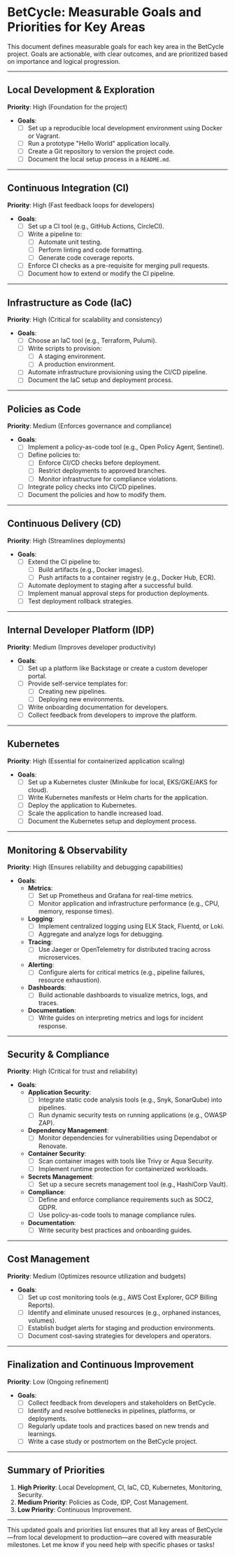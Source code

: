 # BetCycle: Measurable Goals and Priorities for Key Areas

This document defines measurable goals for each key area in the BetCycle project. Goals are actionable, with clear outcomes, and are prioritized based on importance and logical progression.

---

## Local Development & Exploration
**Priority**: High (Foundation for the project)
- **Goals**:
  - [ ] Set up a reproducible local development environment using Docker or Vagrant.
  - [ ] Run a prototype "Hello World" application locally.
  - [ ] Create a Git repository to version the project code.
  - [ ] Document the local setup process in a `README.md`.

---

## Continuous Integration (CI)
**Priority**: High (Fast feedback loops for developers)
- **Goals**:
  - [ ] Set up a CI tool (e.g., GitHub Actions, CircleCI).
  - [ ] Write a pipeline to:
    - [ ] Automate unit testing.
    - [ ] Perform linting and code formatting.
    - [ ] Generate code coverage reports.
  - [ ] Enforce CI checks as a pre-requisite for merging pull requests.
  - [ ] Document how to extend or modify the CI pipeline.

---

## Infrastructure as Code (IaC)
**Priority**: High (Critical for scalability and consistency)
- **Goals**:
  - [ ] Choose an IaC tool (e.g., Terraform, Pulumi).
  - [ ] Write scripts to provision:
    - [ ] A staging environment.
    - [ ] A production environment.
  - [ ] Automate infrastructure provisioning using the CI/CD pipeline.
  - [ ] Document the IaC setup and deployment process.

---

## Policies as Code
**Priority**: Medium (Enforces governance and compliance)
- **Goals**:
  - [ ] Implement a policy-as-code tool (e.g., Open Policy Agent, Sentinel).
  - [ ] Define policies to:
    - [ ] Enforce CI/CD checks before deployment.
    - [ ] Restrict deployments to approved branches.
    - [ ] Monitor infrastructure for compliance violations.
  - [ ] Integrate policy checks into CI/CD pipelines.
  - [ ] Document the policies and how to modify them.

---

## Continuous Delivery (CD)
**Priority**: High (Streamlines deployments)
- **Goals**:
  - [ ] Extend the CI pipeline to:
    - [ ] Build artifacts (e.g., Docker images).
    - [ ] Push artifacts to a container registry (e.g., Docker Hub, ECR).
  - [ ] Automate deployment to staging after a successful build.
  - [ ] Implement manual approval steps for production deployments.
  - [ ] Test deployment rollback strategies.

---

## Internal Developer Platform (IDP)
**Priority**: Medium (Improves developer productivity)
- **Goals**:
  - [ ] Set up a platform like Backstage or create a custom developer portal.
  - [ ] Provide self-service templates for:
    - [ ] Creating new pipelines.
    - [ ] Deploying new environments.
  - [ ] Write onboarding documentation for developers.
  - [ ] Collect feedback from developers to improve the platform.

---

## Kubernetes
**Priority**: High (Essential for containerized application scaling)
- **Goals**:
  - [ ] Set up a Kubernetes cluster (Minikube for local, EKS/GKE/AKS for cloud).
  - [ ] Write Kubernetes manifests or Helm charts for the application.
  - [ ] Deploy the application to Kubernetes.
  - [ ] Scale the application to handle increased load.
  - [ ] Document the Kubernetes setup and deployment process.

---

## Monitoring & Observability
**Priority**: High (Ensures reliability and debugging capabilities)
- **Goals**:
  - **Metrics**:
    - [ ] Set up Prometheus and Grafana for real-time metrics.
    - [ ] Monitor application and infrastructure performance (e.g., CPU, memory, response times).
  - **Logging**:
    - [ ] Implement centralized logging using ELK Stack, Fluentd, or Loki.
    - [ ] Aggregate and analyze logs for debugging.
  - **Tracing**:
    - [ ] Use Jaeger or OpenTelemetry for distributed tracing across microservices.
  - **Alerting**:
    - [ ] Configure alerts for critical metrics (e.g., pipeline failures, resource exhaustion).
  - **Dashboards**:
    - [ ] Build actionable dashboards to visualize metrics, logs, and traces.
  - **Documentation**:
    - [ ] Write guides on interpreting metrics and logs for incident response.

---

## Security & Compliance
**Priority**: High (Critical for trust and reliability)
- **Goals**:
  - **Application Security**:
    - [ ] Integrate static code analysis tools (e.g., Snyk, SonarQube) into pipelines.
    - [ ] Run dynamic security tests on running applications (e.g., OWASP ZAP).
  - **Dependency Management**:
    - [ ] Monitor dependencies for vulnerabilities using Dependabot or Renovate.
  - **Container Security**:
    - [ ] Scan container images with tools like Trivy or Aqua Security.
    - [ ] Implement runtime protection for containerized workloads.
  - **Secrets Management**:
    - [ ] Set up a secure secrets management tool (e.g., HashiCorp Vault).
  - **Compliance**:
    - [ ] Define and enforce compliance requirements such as SOC2, GDPR.
    - [ ] Use policy-as-code tools to manage compliance rules.
  - **Documentation**:
    - [ ] Write security best practices and onboarding guides.

---

## Cost Management
**Priority**: Medium (Optimizes resource utilization and budgets)
- **Goals**:
  - [ ] Set up cost monitoring tools (e.g., AWS Cost Explorer, GCP Billing Reports).
  - [ ] Identify and eliminate unused resources (e.g., orphaned instances, volumes).
  - [ ] Establish budget alerts for staging and production environments.
  - [ ] Document cost-saving strategies for developers and operators.

---

## Finalization and Continuous Improvement
**Priority**: Low (Ongoing refinement)
- **Goals**:
  - [ ] Collect feedback from developers and stakeholders on BetCycle.
  - [ ] Identify and resolve bottlenecks in pipelines, platforms, or deployments.
  - [ ] Regularly update tools and practices based on new trends and learnings.
  - [ ] Write a case study or postmortem on the BetCycle project.

---

## Summary of Priorities
1. **High Priority**: Local Development, CI, IaC, CD, Kubernetes, Monitoring, Security.
2. **Medium Priority**: Policies as Code, IDP, Cost Management.
3. **Low Priority**: Continuous Improvement.

---

This updated goals and priorities list ensures that all key areas of BetCycle—from local development to production—are covered with measurable milestones. Let me know if you need help with specific phases or tasks! 